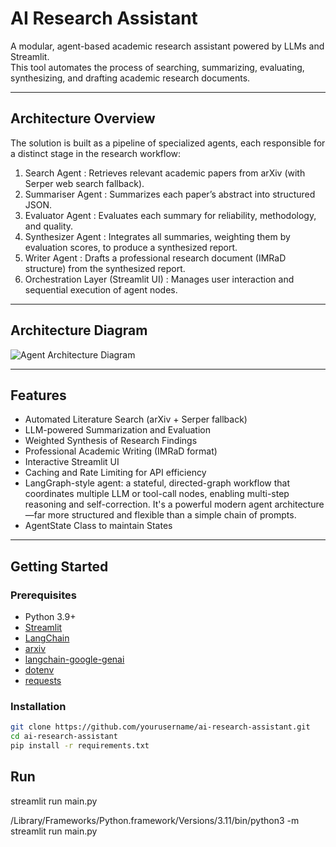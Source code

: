 # AI Research Assistant

A modular, agent-based academic research assistant powered by LLMs and Streamlit.  
This tool automates the process of searching, summarizing, evaluating, synthesizing, and drafting academic research documents.

---

## Architecture Overview

The solution is built as a pipeline of specialized agents, each responsible for a distinct stage in the research workflow:

1.   Search Agent  : Retrieves relevant academic papers from arXiv (with Serper web search fallback).
2.   Summariser Agent  : Summarizes each paper’s abstract into structured JSON.
3.   Evaluator Agent  : Evaluates each summary for reliability, methodology, and quality.
4.   Synthesizer Agent  : Integrates all summaries, weighting them by evaluation scores, to produce a synthesized report.
5.   Writer Agent  : Drafts a professional research document (IMRaD structure) from the synthesized report.
6.   Orchestration Layer (Streamlit UI)  : Manages user interaction and sequential execution of agent nodes.

---

## Architecture Diagram

![Agent Architecture Diagram](https://i.imgur.com/2Qw6QwF.png)

---

## Features

-   Automated Literature Search   (arXiv + Serper fallback)
-   LLM-powered Summarization and Evaluation  
-   Weighted Synthesis of Research Findings  
-   Professional Academic Writing (IMRaD format)  
-   Interactive Streamlit UI  
-   Caching and Rate Limiting for API efficiency
- LangGraph-style agent: a stateful, directed-graph workflow that coordinates multiple LLM or tool-call nodes, enabling multi-step reasoning and self-correction. It's a powerful modern agent architecture—far more structured and flexible than a simple chain of prompts.
- AgentState Class to maintain States 

---

## Getting Started

### Prerequisites

- Python 3.9+
- [Streamlit](https://streamlit.io/)
- [LangChain](https://python.langchain.com/)
- [arxiv](https://pypi.org/project/arxiv/)
- [langchain-google-genai](https://pypi.org/project/langchain-google-genai/)
- [dotenv](https://pypi.org/project/python-dotenv/)
- [requests](https://pypi.org/project/requests/)

### Installation

```bash
git clone https://github.com/yourusername/ai-research-assistant.git
cd ai-research-assistant
pip install -r requirements.txt
```
## Run
streamlit run main.py

/Library/Frameworks/Python.framework/Versions/3.11/bin/python3 -m streamlit run main.py